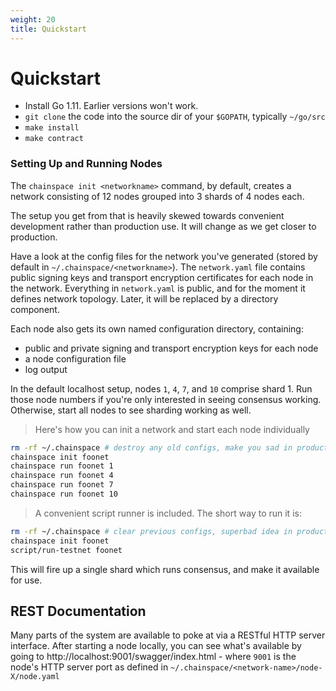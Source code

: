 ```yaml
---
weight: 20
title: Quickstart
---
```


# Quickstart

* Install Go 1.11. Earlier versions won't work.
* `git clone` the code into the source dir of your `$GOPATH`, typically `~/go/src`
* `make install`
* `make contract`

### Setting Up and Running Nodes

The `chainspace init <networkname>` command, by default, creates a network consisting of 12 nodes grouped into 3 shards of 4 nodes each.

The setup you get from that is heavily skewed towards convenient development rather than production use. It will change as we get closer to production.

Have a look at the config files for the network you've generated (stored by default in `~/.chainspace/<networkname>`). The `network.yaml` file contains public signing keys and transport encryption certificates for each node in the network. Everything in `network.yaml` is public, and for the moment it defines network topology. Later, it will be replaced by a directory component.

Each node also gets its own named configuration directory, containing:

* public and private signing and transport encryption keys for each node
* a node configuration file
* log output

In the default localhost setup, nodes `1`, `4`, `7`, and `10` comprise shard 1. Run those node numbers if you're only interested in seeing consensus working. Otherwise, start all nodes to see sharding working as well.

> Here's how you can init a network and start each node individually

```bash
rm -rf ~/.chainspace # destroy any old configs, make you sad in production
chainspace init foonet
chainspace run foonet 1
chainspace run foonet 4
chainspace run foonet 7
chainspace run foonet 10
```

> A convenient script runner is included. The short way to run it is:

```bash
rm -rf ~/.chainspace # clear previous configs, superbad idea in production
chainspace init foonet
script/run-testnet foonet
```

This will fire up a single shard which runs consensus, and make it available for use.

## REST Documentation

Many parts of the system are available to poke at via a RESTful HTTP server interface. After starting a node locally, you can see what's available by going to http://localhost:9001/swagger/index.html - where `9001` is the node's HTTP server port as defined in `~/.chainspace/<network-name>/node-X/node.yaml`
